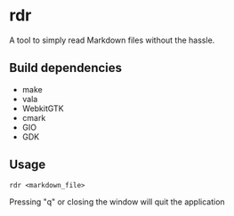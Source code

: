 # rdr

A tool to simply read Markdown files without the hassle.

## Build dependencies

* make
* vala
* WebkitGTK
* cmark
* GIO
* GDK

## Usage

```
rdr <markdown_file>
```

Pressing "q" or closing the window will quit the application